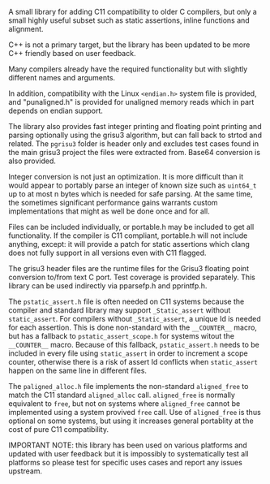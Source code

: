 A small library for adding C11 compatibility to older C compilers, but
only a small highly useful subset such as static assertions, inline
functions and alignment.

C++ is not a primary target, but the library has been updated to be more
C++ friendly based on user feedback.

Many compilers already have the required functionality but with slightly
different names and arguments.

In addition, compatibility with the Linux `<endian.h>` system file is
provided, and "punaligned.h" is provided for unaligned memory reads
which in part depends on endian support.

The library also provides fast integer printing and floating point
printing and parsing optionally using the grisu3 algorithm, but can fall
back to strtod and related. The `pgrisu3` folder is header only and
excludes test cases found in the main grisu3 project the files were
extracted from. Base64 conversion is also provided.

Integer conversion is not just an optimization. It is more difficult
than it would appear to portably parse an integer of known size such as
`uint64_t` up to at most n bytes which is needed for safe parsing. At
the same time, the sometimes significant performance gains warrants
custom implementations that might as well be done once and for all.

Files can be included individually, or portable.h may be included to get
all functionality. If the compiler is C11 compliant, portable.h will not
include anything, except: it will provide a patch for static assertions
which clang does not fully support in all versions even with C11 flagged.

The grisu3 header files are the runtime files for the Grisu3 floating
point conversion to/from text C port. Test coverage is provided separately.
This library can be used indirectly via pparsefp.h and pprintfp.h.

The `pstatic_assert.h` file is often needed on C11 systems because the
compiler and standard library  may support `_Static_assert` without
`static_assert`. For compilers without `_Static_assert`, a unique
Id is needed for each assertion. This is done non-standard with
the `__COUNTER__` macro, but has a fallback to `pstatic_assert_scope.h`
for systems witout the `__COUNTER__` macro. Because of this fallback,
`pstatic_assert.h` needs to be included in every file using
`static_assert` in order to increment a scope counter, otherwise there
is a risk of assert Id conflicts when `static_assert` happen on
the same line in different files.

The `paligned_alloc.h` file implements the non-standard `aligned_free`
to match the C11 standard `aligned_alloc` call. `aligned_free`  is
normally equivalent to `free`, but not on systems where `aligned_free`
cannot be implemented using a system provived `free` call. Use of
`aligned_free` is thus optional on some systems, but using it increases
general portablity at the cost of pure C11 compatibility.

IMPORTANT NOTE: this library has been used on various platforms and
updated with user feedback but it is impossibly to systematically test
all platforms so please test for specific uses cases and report
any issues upstream.
